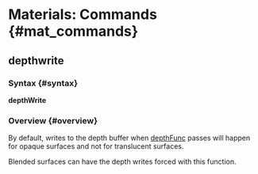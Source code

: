 # Materials: Commands {#mat_commands}
## depthwrite
### Syntax {#syntax}

**depthWrite**

### Overview {#overview}

By default, writes to the depth buffer when
[depthFunc](depthFunc) passes will happen
for opaque surfaces and not for translucent surfaces.

Blended surfaces can have the depth writes forced with this function.